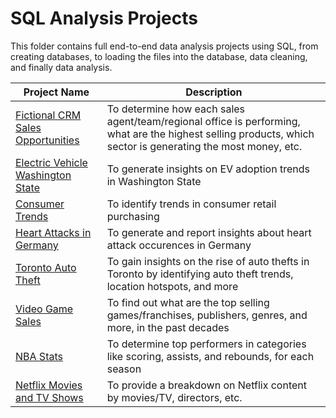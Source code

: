 # SQL Analysis Projects

This folder contains full end-to-end data analysis projects using SQL, from creating databases, to loading the files into the database, data cleaning, and finally data analysis.

| Project Name | Description |
|-|-|
| [Fictional CRM Sales Opportunities](https://github.com/CarlosCapili/Data-Analysis-Portfolio/tree/main/SQL%20Analysis%20Projects/Fictional%20CRM%20Sales%20Opportunities) | To determine how each sales agent/team/regional office is performing, what are the highest selling products, which sector is generating the most money, etc. |
| [Electric Vehicle Washington State](https://github.com/CarlosCapili/Data-Analysis-Portfolio/tree/main/SQL%20Analysis%20Projects/Electric%20Vehicle%20Washington%20State) | To generate insights on EV adoption trends in Washington State | 
| [Consumer Trends](https://github.com/CarlosCapili/Data-Analysis-Portfolio/tree/main/SQL%20Analysis%20Projects/Consumer%20Shopping%20Trends) | To identify trends in consumer retail purchasing | 
| [Heart Attacks in Germany](https://github.com/CarlosCapili/Data-Analysis-Portfolio/tree/main/SQL%20Analysis%20Projects/Heart%20Attacks%20in%20Germany) | To generate and report insights about heart attack occurences in Germany |
| [Toronto Auto Theft](https://github.com/CarlosCapili/Data-Analysis-Portfolio/tree/main/SQL%20Analysis%20Projects/Toronto_AutoTheft-Analysis) | To gain insights on the rise of auto thefts in Toronto by identifying auto theft trends, location hotspots, and more |
| [Video Game Sales](https://github.com/CarlosCapili/Data-Analysis-Portfolio/tree/main/SQL%20Analysis%20Projects/VideoGame_Sales-Analysis) | To find out what are the top selling games/franchises, publishers, genres, and more, in the past decades| 
| [NBA Stats](https://github.com/CarlosCapili/Data-Analysis-Portfolio/tree/main/SQL%20Analysis%20Projects/NBA_player_stat-Analysis) | To determine top performers in categories like scoring, assists, and rebounds, for each season |
| [Netflix Movies and TV Shows](https://github.com/CarlosCapili/Data-Analysis-Portfolio/tree/main/SQL%20Analysis%20Projects/Netflix%20Movies%20and%20TV%20Shows) | To provide a breakdown on Netflix content by movies/TV, directors, etc. |





